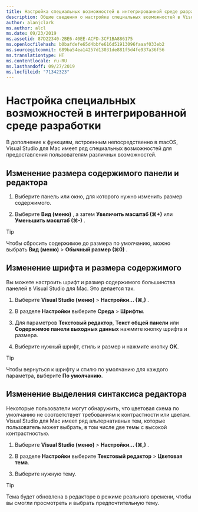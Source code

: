 ```yaml
---
title: Настройка специальных возможностей в интегрированной среде разработки
description: Общие сведения о настройке специальных возможностей в Visual Studio для Mac
author: alanjclark
ms.author: alcl
ms.date: 09/23/2019
ms.assetid: 87D22340-2BE6-40EE-ACFD-3CF1BA886175
ms.openlocfilehash: b0bafdefe65d4bbfe616d51913096faaaf033eb2
ms.sourcegitcommit: 689ba54ea14257d13031de881f5d4fe937a36f56
ms.translationtype: HT
ms.contentlocale: ru-RU
ms.lasthandoff: 09/27/2019
ms.locfileid: "71342323"
---
```

# <a name="set-ide-accessibility-options"></a>Настройка специальных возможностей в интегрированной среде разработки

В дополнение к функциям, встроенным непосредственно в macOS, Visual Studio для Mac имеет ряд специальных возможностей для предоставления пользователям различных возможностей.

## <a name="resize-pad-and-editor-content"></a>Изменение размера содержимого панели и редактора

1. Выберите панель или окно, для которого нужно изменить размер содержимого.

1. Выберите **Вид (меню)** , а затем **Увеличить масштаб (⌘+)** или **Уменьшить масштаб (⌘-)** .

> [!TIP]
> Чтобы сбросить содержимое до размера по умолчанию, можно выбрать **Вид (меню)**  > **Обычный размер (⌘0)** .

## <a name="change-the-content-font-and-size"></a>Изменение шрифта и размера содержимого

Вы можете настроить шрифт и размер содержимого большинства панелей в Visual Studio для Mac. Это делается так.

1. Выберите **Visual Studio (меню)**  > **Настройки... (⌘,)** .

1. В разделе **Настройки** выберите **Среда** > **Шрифты**.

1. Для параметров **Текстовый редактор**, **Текст общей панели** или **Содержимое панели выходных данных** нажмите кнопку шрифта и размера.

1. Выберите нужный шрифт, стиль и размер и нажмите кнопку **OK**.

> [!TIP]
> Чтобы вернуться к шрифту и стилю по умолчанию для каждого параметра, выберите **По умолчанию**.

## <a name="change-the-editor-syntax-highlighting"></a>Изменение выделения синтаксиса редактора

Некоторые пользователи могут обнаружить, что цветовая схема по умолчанию не соответствует требованиям к контрастности или цветам. Visual Studio для Mac имеет ряд альтернативных тем, которые пользователь может выбрать, в том числе две темы с высокой контрастностью.

1. Выберите **Visual Studio (меню)**  > **Настройки... (⌘,)** .

1. В разделе **Настройки** выберите **Текстовый редактор** > **Цветовая тема**.

1. Выберите нужную тему.

> [!TIP]
> Тема будет обновлена в редакторе в режиме реального времени, чтобы вы смогли просмотреть и выбрать предпочтительную тему.